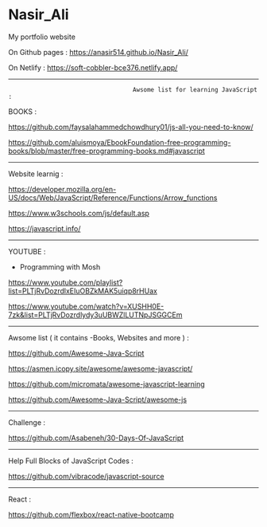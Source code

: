# Nasir_Ali
My portfolio website 

On Github pages :
https://anasir514.github.io/Nasir_Ali/

On Netlify :
https://soft-cobbler-bce376.netlify.app/


--------------------------------------------------------------------------------------------------------


                                       Awsome list for learning JavaScript :



BOOKS : 

https://github.com/faysalahammedchowdhury01/js-all-you-need-to-know/


https://github.com/aluismoya/EbookFoundation-free-programming-books/blob/master/free-programming-books.md#javascript


--------------------------------------------------------------------------------------------------------

Website learnig :


https://developer.mozilla.org/en-US/docs/Web/JavaScript/Reference/Functions/Arrow_functions

https://www.w3schools.com/js/default.asp

https://javascript.info/

--------------------------------------------------------------------------------------------------------

YOUTUBE : 

- Programming with Mosh


https://www.youtube.com/playlist?list=PLTjRvDozrdlxEIuOBZkMAK5uiqp8rHUax


https://www.youtube.com/watch?v=XUSHH0E-7zk&list=PLTjRvDozrdlydy3uUBWZlLUTNpJSGGCEm




--------------------------------------------------------------------------------------------------------

Awsome list ( it contains -Books, Websites and more ) :


https://github.com/Awesome-Java-Script


https://asmen.icopy.site/awesome/awesome-javascript/


https://github.com/micromata/awesome-javascript-learning


https://github.com/Awesome-Java-Script/awesome-js


--------------------------------------------------------------------------------------------------------


Challenge : 

https://github.com/Asabeneh/30-Days-Of-JavaScript


--------------------------------------------------------------------------------------------------------


Help Full Blocks of JavaScript Codes :

https://github.com/vibracode/javascript-source



--------------------------------------------------------------------------------------------------------

React : 

https://github.com/flexbox/react-native-bootcamp


